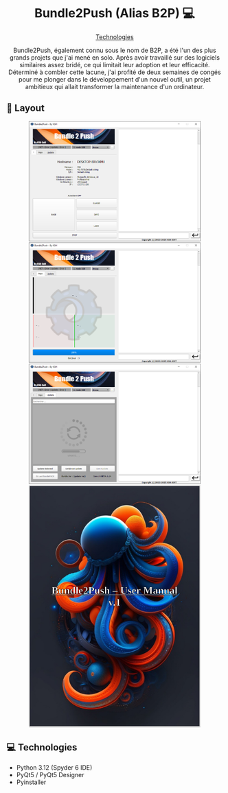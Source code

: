 
<h1 align="center" style="font-weight: bold;">Bundle2Push (Alias B2P) 💻</h1>

<p align="center">
<a href="#tech">Technologies</a>
<!-- <a href="#started">Getting Started</a> -->

 
</p>


<p align="center">Bundle2Push, également connu sous le nom de B2P, a été l'un des plus grands projets que j'ai mené en solo. Après avoir travaillé sur des logiciels similaires assez bridé, ce qui limitait leur adoption et leur efficacité. Déterminé à combler cette lacune, j'ai profité de deux semaines de congés pour me plonger dans le développement d'un nouvel outil, un projet ambitieux qui allait transformer la maintenance d'un ordinateur.</p>


<p align="center">
<!-- <a href="http://kashi.world.free.fr/REnyland/index.html">💻 Visiter le projet</a> -->
</p>

<h2 id="layout">🎨 Layout</h2>

<p align="center">

<img src="https://raw.githubusercontent.com/KSH-Soft/Bundle2Push/refs/heads/main/b2p-gui/u1.PNG" alt="GUI" width="400px">
<img src="https://raw.githubusercontent.com/KSH-Soft/Bundle2Push/refs/heads/main/b2p-gui/u2.PNG" alt="GUI" width="400px">
<img src="https://raw.githubusercontent.com/KSH-Soft/Bundle2Push/refs/heads/main/b2p-gui/u3.PNG" alt="GUI" width="400px">
<br>
<img src="https://github.com/KSH-Soft/Bundle2Push/blob/main/b2p-gui/Manual.PNG" alt="GUI" width="400px">
</p>

<h2 id="tech">💻 Technologies</h2>

- Python 3.12 (Spyder 6 IDE)
- PyQt5 / PyQt5 Designer
- Pyinstaller

